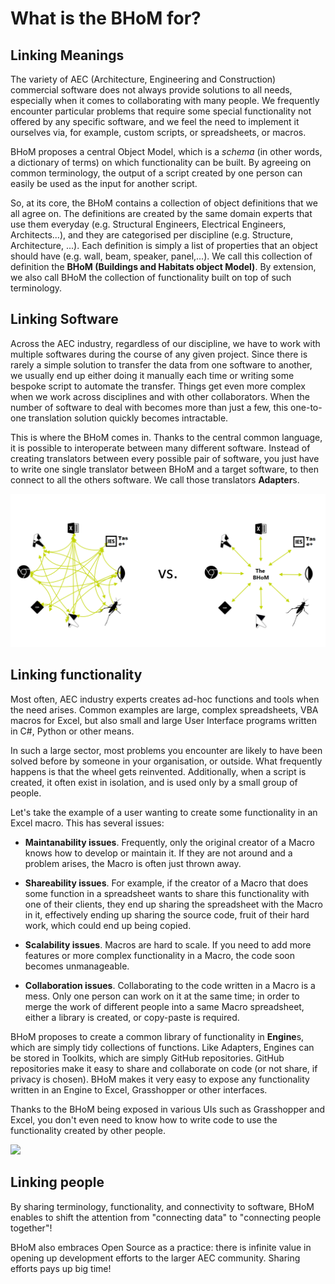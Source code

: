 # What is the BHoM for?

## Linking Meanings

The variety of AEC (Architecture, Engineering and Construction) commercial software does not always provide solutions to all needs, especially when it comes to collaborating with many people. We frequently encounter particular problems that require some special functionality not offered by any specific software, and we feel the need to implement it ourselves via, for example, custom scripts, or spreadsheets, or macros.

BHoM proposes a central Object Model, which is a _schema_ (in other words, a dictionary of terms) on which functionality can be built. By agreeing on common terminology, the output of a script created by one person can easily be used as the input for another script. 

So, at its core, the BHoM contains a collection of object definitions that we all agree on. The definitions are created by the same domain experts that use them everyday (e.g. Structural Engineers, Electrical Engineers, Architects...), and they are categorised per discipline (e.g. Structure, Architecture, ...). Each definition is simply a list of properties that an object should have (e.g. wall, beam, speaker, panel,...). We call this collection of definition the **BHoM (Buildings and Habitats object Model)**. By extension, we also call BHoM the collection of functionality built on top of such terminology.

## Linking Software

Across the AEC industry, regardless of our discipline, we have to work with multiple softwares during the course of any given project. Since there is rarely a simple solution to transfer the data from one software to another, we usually end up either doing it manually each time or writing some bespoke script to automate the transfer. Things get even more complex when we work across disciplines and with other collaborators. When the number of software to deal with becomes more than just a few, this one-to-one translation solution quickly becomes intractable.

This is where the BHoM comes in. Thanks to the central common language, it is possible to interoperate between many different software. Instead of creating translators between every possible pair of software, you just have to write one single translator between BHoM and a target software, to then connect to all the others software. 
We call those translators **Adapter**s.

![](https://raw.githubusercontent.com/BHoM/documentation/main/Images/InteropA.png)



## Linking functionality
Most often, AEC industry experts creates ad-hoc functions and tools when the need arises. Common examples are large, complex spreadsheets, VBA macros for Excel, but also small and large User Interface programs written in C#, Python or other means.

In such a large sector, most problems you encounter are likely to have been solved before by someone in your organisation, or outside. What frequently happens is that the wheel gets reinvented. Additionally, when a script is created, it often exist in isolation, and is used only by a small group of people. 

Let's take the example of a user wanting to create some functionality in an Excel macro. This has several issues:

- **Maintanability issues**. Frequently, only the original creator of a Macro knows how to develop or maintain it. If they are not around and a problem arises, the Macro is often just thrown away.

- **Shareability issues**. For example, if the creator of a Macro that does some function in a spreadsheet wants to share this functionality with one of their clients, they end up sharing the spreadsheet with the Macro in it, effectively ending up sharing the source code, fruit of their hard work, which could end up being copied.

- **Scalability issues**. Macros are hard to scale. If you need to add more features or more complex functionality in a Macro, the code soon becomes unmanageable.

- **Collaboration issues**. Collaborating to the code written in a Macro is a mess. Only one person can work on it at the same time; in order to merge the work of different people into a same Macro spreadsheet, either a library is created, or copy-paste is required.

BHoM proposes to create a common library of functionality in **Engine**s, which are simply tidy collections of functions. Like Adapters, Engines can be stored in Toolkits, which are simply GitHub repositories. GitHub repositories make it easy to share and collaborate on code (or not share, if privacy is chosen). BHoM makes it very easy to expose any functionality written in an Engine to Excel, Grasshopper or other interfaces.

Thanks to the BHoM being exposed in various UIs such as Grasshopper and Excel, you don't even need to know how to write code to use the functionality created by other people. 


![](https://user-images.githubusercontent.com/16853390/50327328-8c784100-0529-11e9-85d0-3ea7285eb794.png)


## Linking people

By sharing terminology, functionality, and connectivity to software, BHoM enables to shift the attention from "connecting data" to "connecting people together"!

BHoM also embraces Open Source as a practice: there is infinite value in opening up development efforts to the larger AEC community. Sharing efforts pays up big time!
